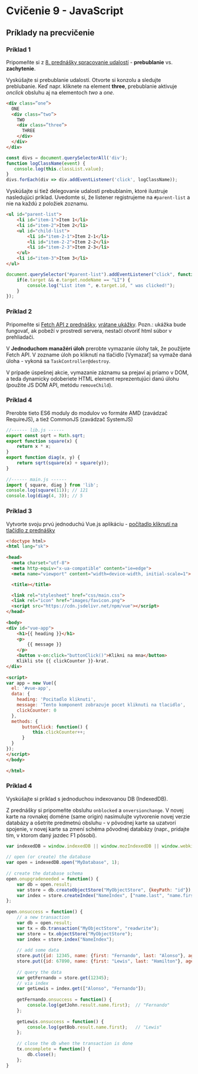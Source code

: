 # Cvičenie 9 - JavaScript

## Príklady na precvičenie

### Príklad 1
Pripomeňte si z [8. prednášky spracovanie udalostí](/prednasky/zdroje/08-WT-js-uvod-objekty-webapi-udalosti.pdf) - **prebublanie** vs. **zachytenie**.

Vyskúšajte si prebublanie udalostí. Otvorte si konzolu a sledujte preblubanie. Keď napr. kliknete na element **three**, prebublanie aktivuje *onclick* obsluhu aj na elementoch *two* a *one*. 
```html
<div class=”one”>
  ONE
  <div class=”two”>
    TWO
    <div class=”three”>
      THREE
    </div>
  </div>
</div>
```
```js
const divs = document.querySelectorAll('div');  
function logClassName(event) {
   console.log(this.classList.value);
}
divs.forEach(div => div.addEventListener('click', logClassName));
````

Vyskúšajte si tiež delegovanie udalosti prebublaním, ktoré ilustruje nasledujúci príklad. Uvedomte si, že listener registrujeme na ``#parent-list`` a nie na každú z položiek zoznamu.

```html 
<ul id="parent-list">
	<li id="item-1">Item 1</li>
	<li id="item-2">Item 2</li>
	<ul id="child-list">
	    <li id="item-2-1">Item 2-1</li>
	    <li id="item-2-2">Item 2-2</li>
	    <li id="item-2-3">Item 2-3</li>
	</ul>
	<li id="item-3">Item 3</li>
</ul>
```

```js
document.querySelector("#parent-list").addEventListener("click", function(e) {
    if(e.target && e.target.nodeName == "LI") {
        console.log("List item ", e.target.id, " was clicked!");
    }  
});
```

### Príklad 2
Pripomeňte si [Fetch API z prednášky](/prednasky/zdroje/09-WT-js-ajax-fetch-promises-storage-moduly-webpack-vuejs.pdf), [vrátane ukážky](/prednasky/zdroje/priklady-ajax-fetch.zip). Pozn.: ukážka bude fungovať, ak pobeží v prostredí servera, nestačí otvoriť html súbor v prehliadači.

V **Jednoduchom manažéri úloh** prerobte vymazanie úlohy tak, že použijete Fetch API. V zozname úloh po kliknutí na tlačidlo [Vymazať] sa vymaže daná úloha - vykoná sa `TaskController@destroy`. 

V prípade úspešnej akcie, vymazanie záznamu sa prejaví aj priamo v DOM, a teda dynamicky odoberiete HTML element reprezentujúci danú úlohu (použite JS DOM API, metódu `removeChild`). 

### Príklad 4
Prerobte tieto ES6 moduly do modulov vo formáte AMD (zavádzač RequireJS), a tiež CommonJS (zavádzač SystemJS)

```js
//------ lib.js ------
export const sqrt = Math.sqrt;
export function square(x) {
    return x * x;
}
export function diag(x, y) {
    return sqrt(square(x) + square(y));
}
  
//------ main.js ------
import { square, diag } from 'lib';
console.log(square(11)); // 121
console.log(diag(4, 3)); // 5
```


### Príklad 3
Vytvorte svoju prvú jednoduchú Vue.js aplikáciu - [počítadlo kliknutí na tlačídlo z prednášky](/prednasky/zdroje/09-wt-js-ajax-fetch-promises-storage-moduly-webpack-vuejs-uvod.pdf)

```html
<!doctype html>
<html lang="sk">
 
<head>
  <meta charset="utf-8">
  <meta http-equiv="x-ua-compatible" content="ie=edge">
  <meta name="viewport" content="width=device-width, initial-scale=1">

  <title></title>

  <link rel="stylesheet" href="css/main.css">
  <link rel="icon" href="images/favicon.png">
  <script src="https://cdn.jsdelivr.net/npm/vue"></script>
</head>
 
<body>
<div id="vue-app">
    <h1>{{ heading }}</h1>
	<p>
		{{ message }}
	</p>
	<button v-on:click="buttonClick()">Klikni na mna</button>
	Klikli ste {{ clickCounter }}-krat.
</div>
 
<script>
var app = new Vue({
  el: '#vue-app',
  data: {
    heading: 'Pocitadlo kliknuti',
    message: 'Tento komponent zobrazuje pocet kliknuti na tlacidlo',
    clickCounter: 0
  },
  methods: {
      buttonClick: function() {
          this.clickCounter++;
      }
  }
});
</script>
</body>
 
</html>
```


### Príklad 4
Vyskúšajte si príklad s jednoduchou indexovanou DB (IndexedDB). 

Z prednášky si pripomeňte obsluhu `onblocked` a `onversionchange`. V novej karte na rovnakej doméne  (same origin) nasimulujte vytvorenie novej verzie databázy a ošetrite predmetnú obsluhu - v pôvodnej karte sa uzatvorí spojenie, v novej karte sa zmení schéma pôvodnej databázy (napr., pridajte tím, v ktorom daný jazdec F1 pôsobí).

```js
var indexedDB = window.indexedDB || window.mozIndexedDB || window.webkitIndexedDB || window.msIndexedDB || window.shimIndexedDB;
  
// open (or create) the database
var open = indexedDB.open("MyDatabase", 1);
  
// create the database schema
open.onupgradeneeded = function() {
    var db = open.result;
    var store = db.createObjectStore("MyObjectStore", {keyPath: "id"});
    var index = store.createIndex("NameIndex", ["name.last", "name.first"]);
};
 
open.onsuccess = function() {
    // a new transaction
    var db = open.result;
    var tx = db.transaction("MyObjectStore", "readwrite");
    var store = tx.objectStore("MyObjectStore");
    var index = store.index("NameIndex");
  
    // add some data
    store.put({id: 12345, name: {first: "Fernando", last: "Alonso"}, age: 36});
    store.put({id: 67890, name: {first: "Lewis", last: "Hamilton"}, age: 33});
         
    // query the data
    var getFernando = store.get(12345);
    // via index
    var getLewis = index.get(["Alonso", "Fernando"]);
  
    getFernando.onsuccess = function() {
        console.log(getJohn.result.name.first);  // "Fernando"
    };
  
    getLewis.onsuccess = function() {
        console.log(getBob.result.name.first);   // "Lewis"
    };
  
    // close the db when the transaction is done
    tx.oncomplete = function() {
        db.close();
    };
}
```
